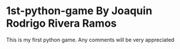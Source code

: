 # 1st-python-game By Joaquin Rodrigo Rivera Ramos
This is my first python game. Any comments will be very appreciated
